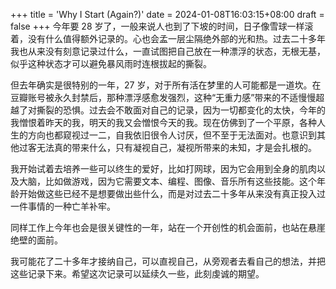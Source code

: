 +++
title = 'Why I Start (Again?)'
date = 2024-01-08T16:03:15+08:00
draft = false
+++
今年要 28 岁了，一般来说人也到了下坡的时间，日子像雪球一样滚着，没有什么值得额外记录的。心也会孟一层尘隔绝外部的光和热。过去二十多年我也从来没有刻意记录过什么，一直试图把自己放在一种漂浮的状态，无根无基，似乎这种状态才可以避免暴风雨时连根拔起的撕裂。

但去年确实是很特别的一年，27 岁，对于所有活在梦里的人可能都是一道坎。在豆瓣账号被永久封禁后，那种漂浮感愈发强烈，这种“无重力感”带来的不适慢慢超越了对撕裂的恐惧。过去会不敢面对自己的记录，因为一切都变化的太快，今年的我憎恨着昨天的我，明天的我又会憎恨今天的我。现在仿佛到了一个平原，各种人生的方向也都窥视过一二，自我依旧很令人讨厌，但不至于无法面对。也意识到其他过客无法真的带来什么，只有凝视自己，凝视所带来的未知，才是会扎根的。

我开始试着去培养一些可以终生的爱好，比如打网球，因为它会用到全身的肌肉以及大脑，比如做游戏，因为它需要文本、编程、图像、音乐所有这些技能。这个年龄开始做这些已经不是想要做出些什么，而是对过去二十多年从来没有真正投入过一件事情的一种亡羊补牢。

同样工作上今年也会是很关键性的一年，站在一个开创性的机会面前，也站在悬崖绝壁的面前。

我可能花了二十多年才接纳自己，可以直视自己，从旁观者去看自己的想法，并把这些记录下来。希望这次记录可以延续久一些，此刻虔诚的期望。